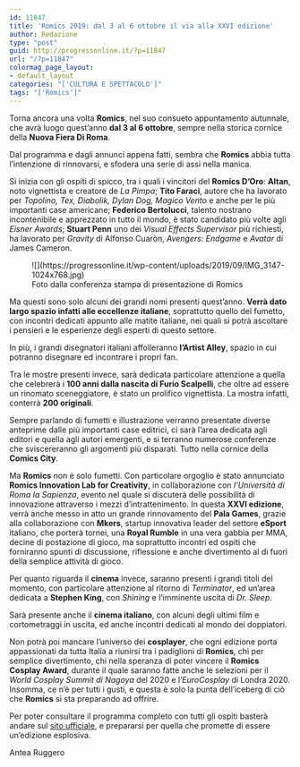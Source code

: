 ```yaml
---
id: 11847
title: 'Romics 2019: dal 3 al 6 ottobre il via alla XXVI edizione'
author: Redazione
type: "post"
guid: http://progressonline.it/?p=11847
url: "/?p=11847"
colormag_page_layout:
- default_layout
categories: "['CULTURA E SPETTACOLO']"
tags: "['Romics']"
---
```


Torna ancora una volta **Romics**, nel suo consueto appuntamento autunnale, che avrà luogo quest’anno **dal 3 al 6 ottobre**, sempre nella storica cornice della **Nuova Fiera Di Roma**.

Dal programma e dagli annunci appena fatti, sembra che **Romics** abbia tutta l’intenzione di rinnovarsi, e sfodera una serie di assi nella manica.

Si inizia con gli ospiti di spicco, tra i quali i vincitori del **Romics D’Oro**: **Altan**, noto vignettista e creatore de *La Pimpa*; **Tito Faraci**, autore che ha lavorato per *Topolino, Tex, Diabolik, Dylan Dog, Magico Vento* e anche per le più importanti case americane; **Federico Bertolucci**, talento nostrano incontenibile e apprezzato in tutto il mondo, è stato candidato più volte agli *Eisner Awards*; **Stuart Penn** uno dei *Visual Effects Supervisor* più richiesti, ha lavorato per *Gravity* di Alfonso Cuaròn, *Avengers: Endgame* e *Avatar* di James Cameron.

<figure aria-describedby="caption-attachment-11901" class="wp-caption alignleft" id="attachment_11901" style="width: 484px">![](https://progressonline.it/wp-content/uploads/2019/09/IMG_3147-1024x768.jpg)<figcaption class="wp-caption-text" id="caption-attachment-11901">Foto dalla conferenza stampa di presentazione di Romics</figcaption></figure>

Ma questi sono solo alcuni dei grandi nomi presenti quest’anno. **Verrà dato largo spazio infatti alle eccellenze italiane**, soprattutto quello del fumetto, con incontri dedicati appunto alle matite italiane, nei quali si potrà ascoltare i pensieri e le esperienze degli esperti di questo settore.

In più, i grandi disegnatori italiani affolleranno **l’Artist Alley**, spazio in cui potranno disegnare ed incontrare i propri fan.

Tra le mostre presenti invece, sarà dedicata particolare attenzione a quella che celebrerà i **100 anni dalla nascita di Furio Scalpelli**, che oltre ad essere un rinomato sceneggiatore, è stato un prolifico vignettista. La mostra infatti, conterrà **200 originali**.

Sempre parlando di fumetti e illustrazione verranno presentate diverse anteprime dalle più importanti case editrici, ci sarà l’area dedicata agli editori e quella agli autori emergenti, e si terranno numerose conferenze che sviscereranno gli argomenti più disparati. Tutto nella cornice della **Comics City**.

Ma **Romics** non è solo fumetti. Con particolare orgoglio è stato annunciato **Romics Innovation Lab for Creativity**, in collaborazione con *l’Università di Roma la Sapienza*, evento nel quale si discuterà delle possibilità di innovazione attraverso i mezzi d’intrattenimento. In questa **XXVI edizione**, verrà anche messo in atto un grande rinnovamento del **Pala Games**, grazie alla collaborazione con **Mkers**, startup innovativa leader del settore **eSport** italiano, che porterà tornei, una **Royal Rumble** in una vera gabbia per MMA, decine di postazione di gioco, ma soprattutto incontri ed ospiti che forniranno spunti di discussione, riflessione e anche divertimento al di fuori della semplice attività di gioco.

Per quanto riguarda il **cinema** invece, saranno presenti i grandi titoli del momento, con particolare attenzione al ritorno di *Terminator*, ed un’area dedicata a **Stephen King**, con *Shining* e l’imminente uscita di *Dr. Sleep*.

Sarà presente anche il **cinema italiano**, con alcuni degli ultimi film e cortometraggi in uscita, ed anche incontri dedicati al mondo dei doppiatori.

Non potrà poi mancare l’universo dei **cosplayer**, che ogni edizione porta appassionati da tutta Italia a riunirsi tra i padiglioni di **Romics**, chi per semplice divertimento, chi nella speranza di poter vincere il **Romics Cosplay Award**, durante il quale saranno fatte anche le selezioni per il *World Cosplay Summit di Nagoya* del 2020 e l’*EuroCosplay* di Londra 2020. Insomma, ce n’è per tutti i gusti, e questa è solo la punta dell’iceberg di ciò che **Romics** si sta preparando ad offrire.

Per poter consultare il programma completo con tutti gli ospiti basterà andare sul [sito ufficiale](https://www.romics.it/), e prepararsi per quella che promette di essere un’edizione esplosiva.

Antea Ruggero